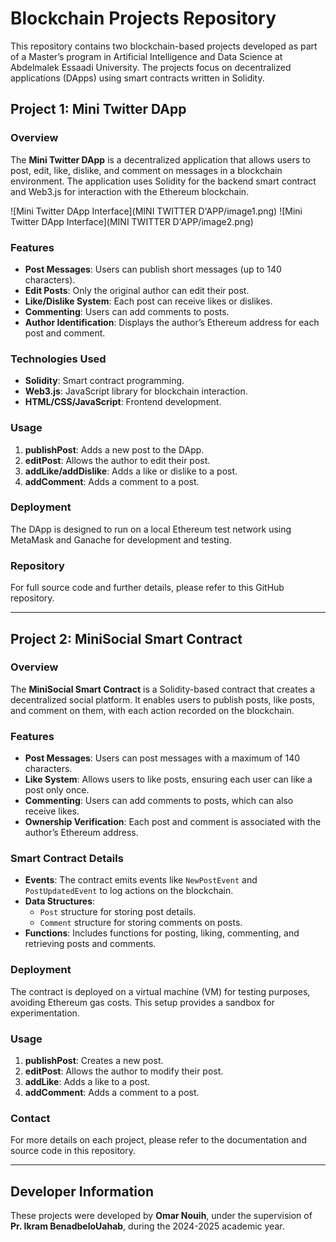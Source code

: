# Blockchain Projects Repository

This repository contains two blockchain-based projects developed as part of a Master’s program in Artificial Intelligence and Data Science at Abdelmalek Essaadi University. The projects focus on decentralized applications (DApps) using smart contracts written in Solidity.

## Project 1: Mini Twitter DApp

### Overview
The **Mini Twitter DApp** is a decentralized application that allows users to post, edit, like, dislike, and comment on messages in a blockchain environment. The application uses Solidity for the backend smart contract and Web3.js for interaction with the Ethereum blockchain.

![Mini Twitter DApp Interface](MINI TWITTER D'APP/image1.png)
![Mini Twitter DApp Interface](MINI TWITTER D'APP/image2.png)

### Features
- **Post Messages**: Users can publish short messages (up to 140 characters).
- **Edit Posts**: Only the original author can edit their post.
- **Like/Dislike System**: Each post can receive likes or dislikes.
- **Commenting**: Users can add comments to posts.
- **Author Identification**: Displays the author’s Ethereum address for each post and comment.

### Technologies Used
- **Solidity**: Smart contract programming.
- **Web3.js**: JavaScript library for blockchain interaction.
- **HTML/CSS/JavaScript**: Frontend development.

### Usage
1. **publishPost**: Adds a new post to the DApp.
2. **editPost**: Allows the author to edit their post.
3. **addLike/addDislike**: Adds a like or dislike to a post.
4. **addComment**: Adds a comment to a post.

### Deployment
The DApp is designed to run on a local Ethereum test network using MetaMask and Ganache for development and testing.

### Repository
For full source code and further details, please refer to this GitHub repository.

---

## Project 2: MiniSocial Smart Contract

### Overview
The **MiniSocial Smart Contract** is a Solidity-based contract that creates a decentralized social platform. It enables users to publish posts, like posts, and comment on them, with each action recorded on the blockchain.

### Features
- **Post Messages**: Users can post messages with a maximum of 140 characters.
- **Like System**: Allows users to like posts, ensuring each user can like a post only once.
- **Commenting**: Users can add comments to posts, which can also receive likes.
- **Ownership Verification**: Each post and comment is associated with the author’s Ethereum address.

### Smart Contract Details
- **Events**: The contract emits events like `NewPostEvent` and `PostUpdatedEvent` to log actions on the blockchain.
- **Data Structures**:
  - `Post` structure for storing post details.
  - `Comment` structure for storing comments on posts.
- **Functions**: Includes functions for posting, liking, commenting, and retrieving posts and comments.

### Deployment
The contract is deployed on a virtual machine (VM) for testing purposes, avoiding Ethereum gas costs. This setup provides a sandbox for experimentation.

### Usage
1. **publishPost**: Creates a new post.
2. **editPost**: Allows the author to modify their post.
3. **addLike**: Adds a like to a post.
4. **addComment**: Adds a comment to a post.

### Contact
For more details on each project, please refer to the documentation and source code in this repository.

---

## Developer Information

These projects were developed by **Omar Nouih**, under the supervision of **Pr. Ikram BenadbeloUahab**, during the 2024-2025 academic year.
